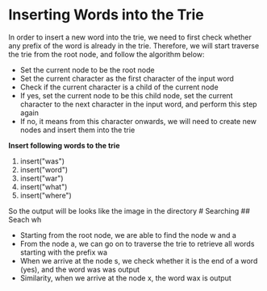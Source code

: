 # Inserting Words into the Trie
In order to insert a new word into the trie, we need to first check whether any prefix of the word is already in the trie. Therefore, we will start traverse the trie from the root node, and follow the algorithm below:

<ul>
<li>Set the current node to be the root node</li>
<li>Set the current character as the first character of the input word</li>
<li>Check if the current character is a child of the current node</li>
<li>If yes, set the current node to be this child node, set the current character to the next character in the input word, and perform this step again</li>
<li>If no, it means from this character onwards, we will need to create new nodes and insert them into the trie</li>
</ul>
<b>Insert following words to the trie</b>
<ol>
  <li>insert("was")</li>
  <li>insert("word")</li>
  <li>insert("war")</li>
  <li>insert("what")</li>
  <li>insert("where")</li>
</ol>
So the output will be looks like the image in the directory
# Searching
## Seach wh
<ul>
<li>Starting from the root node, we are able to find the node w and a</li>
<li>From the node a, we can go on to traverse the trie to retrieve all words starting with the prefix wa</li>
<li>When we arrive at the node s, we check whether it is the end of a word (yes), and the word was was output</li>
<li>Similarity, when we arrive at the node x, the word wax is output</li>
</ul>
